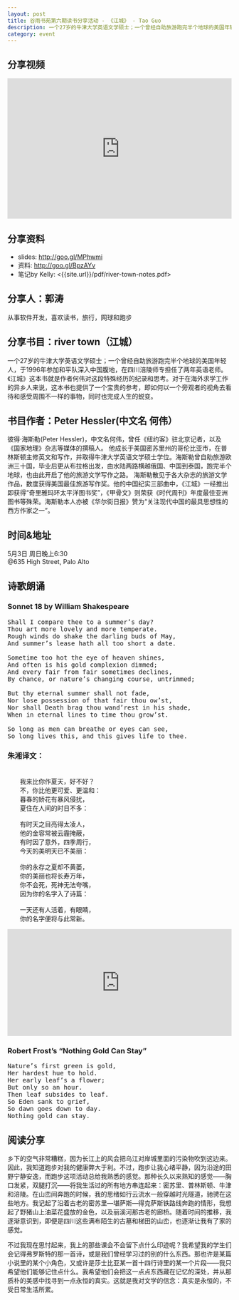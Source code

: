 ```yaml
---
layout: post
title: 谷雨书苑第六期读书分享活动 - 《江城》 - Tao Guo
description: 一个27岁的牛津大学英语文学硕士；一个曾经自助旅游跑完半个地球的美国年轻人，于1996年参加和平队深入中国腹地，在四川涪陵师专担任了两年英语老师。《江城》这本书就是作者何伟对这段特殊经历的纪录和思考。对于在海外求学工作的异乡人来说，这本书也提供了一个宝贵的参考，即如何以一个旁观者的视角去看待和感受周围不一样的事物，同时也完成人生的蜕变。
category: event
---
```

## 分享视频

<iframe width="100%" height="315" src="https://www.youtube.com/embed/videoseries?list=PLbwb8x7jMTXJuWtIMbP-XPAi_950cTEzt" frameborder="0" allowfullscreen></iframe>

## 分享资料

- slides: <http://goo.gl/MPhwmi>
- 资料: <http://goo.gl/BpzAYv>
- 笔记by Kelly: <{{site.url}}/pdf/river-town-notes.pdf>

## 分享人：郭涛
从事软件开发，喜欢读书，旅行，网球和跑步

## 分享书目：river town（江城）
一个27岁的牛津大学英语文学硕士；一个曾经自助旅游跑完半个地球的美国年轻人，于1996年参加和平队深入中国腹地，在四川涪陵师专担任了两年英语老师。《江城》这本书就是作者何伟对这段特殊经历的纪录和思考。对于在海外求学工作的异乡人来说，这本书也提供了一个宝贵的参考，即如何以一个旁观者的视角去看待和感受周围不一样的事物，同时也完成人生的蜕变。

## 书目作者：Peter Hessler(中文名 何伟）
彼得·海斯勒(Peter Hessler)，中文名何伟，曾任《纽约客》驻北京记者，以及《国家地理》杂志等媒体的撰稿人。
他成长于美国密苏里州的哥伦比亚市，在普林斯顿主修英文和写作，并取得牛津大学英语文学硕士学位。海斯勒曾自助旅游欧洲三十国，毕业后更从布拉格出发，由水陆两路横越俄国、中国到泰国，跑完半个地球，也由此开启了他的旅游文学写作之路。
海斯勒散见于各大杂志的旅游文学作品，数度获得美国最佳旅游写作奖。他的中国纪实三部曲中，《江城》一经推出即获得“奇里雅玛环太平洋图书奖”，《甲骨文》则荣获《时代周刊》年度最佳亚洲图书等殊荣。海斯勒本人亦被《华尔街日报》赞为“关注现代中国的最具思想性的西方作家之一”。

## 时间&地址
5月3日 周日晚上6:30<br>
@635 High Street, Palo Alto

## 诗歌朗诵

### Sonnet 18 by William Shakespeare
<pre>
Shall I compare thee to a summer’s day?
Thou art more lovely and more temperate.
Rough winds do shake the darling buds of May,
And summer’s lease hath all too short a date.

Sometime too hot the eye of heaven shines,
And often is his gold complexion dimmed;
And every fair from fair sometimes declines,
By chance, or nature’s changing course, untrimmed;

But thy eternal summer shall not fade,
Nor lose possession of that fair thou ow’st,
Nor shall Death brag thou wand’rest in his shade,
When in eternal lines to time thou grow’st.

So long as men can breathe or eyes can see,
So long lives this, and this gives life to thee.
</pre>

### 朱湘译文：
<pre>　　
　　我来比你作夏天，好不好？
　　不，你比他更可爱、更温和：
　　暮春的娇花有暴风侵扰，
　　夏住在人间的时日不多：

　　有时天之目亮得太凌人，
　　他的金容常被云霾掩蔽，
　　有时因了意外，四季周行，
　　今天的美明天已不美丽：

　　你的永存之夏却不黄萎，
　　你的美丽也将长寿万年，
　　你不会死，死神无法夸嘴，
　　因为你的名字入了诗篇：

　　一天还有人活着，有眼睛，
　　你的名字便将与此常新。
</pre>

<iframe width="100%" height="240" src="https://www.youtube.com/embed/OQJdpkIbG-w" frameborder="0" allowfullscreen></iframe>

### Robert Frost’s “Nothing Gold Can Stay”
<pre>
Nature’s first green is gold,
Her hardest hue to hold.
Her early leaf’s a flower;
But only so an hour.
Then leaf subsides to leaf.
So Eden sank to grief,
So dawn goes down to day.
Nothing gold can stay.
</pre>

## 阅读分享
乡下的空气非常糟糕，因为长江上的风会把乌江对岸城里面的污染物吹到这边来。因此，我知道跑步对我的健康弊大于利。不过，跑步让我心绪平静，因为沿途的田野宁静安逸，而跑步这项活动总给我熟悉的感觉。那种长久以来熟知的感觉——胸口发紧，双腿打沉——将我生活过的所有地方串连起来：密苏里、普林斯顿、牛津和涪陵。在山峦间奔跑的时候，我的思绪如行云流水一般穿越时光隧道，驰骋在这些地方。我记起了沿着古老的密苏里—堪萨斯—得克萨斯铁路线奔跑的情形，我想起了野猪山上油菜花盛放的金色，以及丽溪河那古老的廊桥。随着时间的推移，我逐渐意识到，即便是四川这些满布陌生的古墓和梯田的山峦，也逐渐让我有了家的感觉。

不过我现在思忖起来，我上的那些课会不会留下点什么印迹呢？我希望我的学生们会记得弗罗斯特的那一首诗，或是我们曾经学习过的别的什么东西。那也许是某篇小说里的某个小角色，又或许是莎士比亚某一首十四行诗里的某一个片段——我只希望他们能够记住点什么。我希望他们会把这一点点东西藏在记忆的深处，并从那质朴的美感中找寻到一点永恒的真实。这就是我对文学的信念：真实是永恒的，不受日常生活所累。
